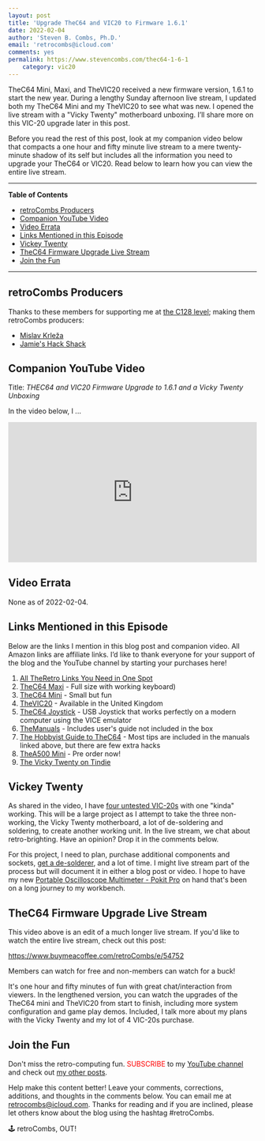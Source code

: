 ```yaml
---
layout: post
title: 'Upgrade TheC64 and VIC20 to Firmware 1.6.1'
date: 2022-02-04
author: 'Steven B. Combs, Ph.D.'
email: 'retrocombs@icloud.com'
comments: yes
permalink: https://www.stevencombs.com/thec64-1-6-1
	category: vic20
---
```


TheC64 Mini, Maxi, and TheVIC20 received a new firmware version, 1.6.1 to start the new year. During a lengthy Sunday afternoon live stream, I updated both my TheC64 Mini and my TheVIC20 to see what was new. I opened the live stream with a "Vicky Twenty" motherboard unboxing. I’ll share more on this VIC-20 upgrade later in this post.

Before you read the rest of this post, look at my companion video below that compacts a one hour and fifty minute live stream to a mere twenty-minute shadow of its self but includes all the information you need to upgrade your TheC64 or VIC20. Read below to learn how you can view the entire live stream.

----

**Table of Contents**

<!-- TOC -->

- [retroCombs Producers](#retrocombs-producers)
- [Companion YouTube Video](#companion-youtube-video)
- [Video Errata](#video-errata)
- [Links Mentioned in this Episode](#links-mentioned-in-this-episode)
- [Vickey Twenty](#vickey-twenty)
- [TheC64 Firmware Upgrade Live Stream](#thec64-firmware-upgrade-live-stream)
- [Join the Fun](#join-the-fun)

<!-- /TOC -->

----

## retroCombs Producers

Thanks to these members for supporting me at [the C128 level](https://www.buymeacoffee.com/retroCombs/membership); making them retroCombs producers:

- [Mislav Krleža](https://twitter.com/KrlezaMislav)
- [Jamie's Hack Shack](https://www.youtube.com/channel/UC-otrG2r_FluXkR8lUYWdPg)

## Companion YouTube Video

Title: _‌THEC64 and VIC20 Firmware Upgrade to 1.6.1 and a Vicky Twenty Unboxing_

In the video below, I ...

<div style="position:relative;padding-top:56.25%;"><p><iframe src="https://www.youtube.com/embed/ZB-LVISieac" frameborder="0" allowfullscreen="true" mozallowfullscreen="true" webkitallowfullscreen="true" style="position:absolute;top:0;left:0;width:100%;height:100%;"></iframe></p></div>

## Video Errata

None as of 2022-02-04.

## Links Mentioned in this Episode

Below are the links I mention in this blog post and companion video. All Amazon links are affiliate links. I’d like to thank everyone for your support of the blog and the YouTube channel by starting your purchases here!

1. [All TheRetro Links You Need in One Spot](https://www.buymeacoffee.com/post/edit/851105)
2. [TheC64 Maxi](https://amzn.to/3IK4TqG) - Full size with working keyboard)
3. [TheC64 Mini](https://amzn.to/3resw51) - Small but fun
4. [TheVIC20](https://amzn.to/34iMq5G) - Available in the United Kingdom
5. [TheC64 Joystick](https://amzn.to/3GbXVsT) - USB Joystick that works perfectly on a modern computer using the VICE emulator
6. [TheManuals](https://retrogames.biz/thec64-mini/support/manuals) - Includes user's guide not included in the box
7. [The Hobbyist Guide to TheC64](https://amzn.to/3INS52t) - Most tips are included in the manuals linked above, but there are few extra hacks
8. [TheA500 Mini](https://amzn.to/3gcd2rD) - Pre order now!
9. [The Vicky Twenty on Tindie](https://www.tindie.com/products/bobsbits/vicky-twenty-commodore-vic-20-pcb-replica/)

## Vickey Twenty

As shared in the video, I have [four untested VIC-20s](https://www.stevencombs.com/vic20-ebay-purchase) with one "kinda" working. This will be a large project as I attempt to take the three non-working, the Vicky Twenty motherboard, a lot of de-soldering and soldering, to create another working unit. In the live stream, we chat about retro-brighting. Have an opinion? Drop it in the comments below.

For this project, I need to plan, purchase additional components and sockets, [get a de-solderer](https://amzn.to/3ulwQBk), and a lot of time. I might live stream part of the process but will document it in either a blog post or video. I hope to have my new [Portable Oscilloscope Multimeter - Pokit Pro](https://www.pokitinnovations.com/pokit-pro/) on hand that's been on a long journey to my workbench.

## TheC64 Firmware Upgrade Live Stream

This video above is an edit of a much longer live stream. If you'd like to watch the entire live stream, check out this post:

<https://www.buymeacoffee.com/retroCombs/e/54752>

Members can watch for free and non-members can watch for a buck!

It's one hour and fifty minutes of fun with great chat/interaction from viewers. In the lengthened version, you can watch the upgrades of the TheC64 mini and TheVIC20 from start to finish, including more system configuration and game play demos. Included, I talk more about my plans with the Vicky Twenty and my lot of 4 VIC-20s purchase.

## Join the Fun

Don't miss the retro-computing fun. <font color="red">SUBSCRIBE</font> to my [YouTube channel](https://www.youtube.com/stevencombs) and check out [my other posts](https://www.stevencombs.com).

Help make this content better! Leave your comments, corrections, additions, and thoughts in the comments below. You can email me at [retrocombs@icloud.com](mailto:retrocombs@icloud.com). Thanks for reading and if you are inclined, please let others know about the blog using the hashtag #retroCombs.

🕹️ retroCombs, OUT!
